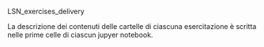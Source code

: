 LSN_exercises_delivery

La descrizione dei contenuti delle cartelle di ciascuna esercitazione è scritta nelle prime celle di ciascun jupyer notebook.
